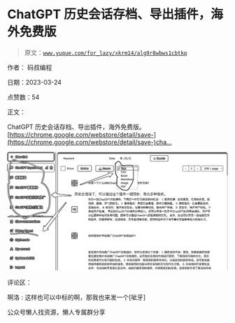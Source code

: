 # ChatGPT 历史会话存档、导出插件，海外免费版

> 原文：[`www.yuque.com/for_lazy/xkrm14/alg9r8wbws1cbtkp`](https://www.yuque.com/for_lazy/xkrm14/alg9r8wbws1cbtkp)

作者： 码叔编程

日期：2023-03-24

点赞数：54

正文：

ChatGPT 历史会话存档、导出插件，海外免费版。 [[https://chrome.google.com/webstore/detail/save-](https://chrome.google.com/webstore/detail/save-)cha... ]([https://chrome.google.com/webstore/detail/save-chatgpt-](https://chrome.google.com/webstore/detail/save-chatgpt-)history/jpedbelhkbacjbomchgdaddfgmnpadif)

![](img/212fb5c8a05c45b436c6f9c3e1100c4a.png)

评论区：

啊洛 : 这样也可以中标的啊，那我也来发一个[呲牙]

公众号懒人找资源，懒人专属群分享

